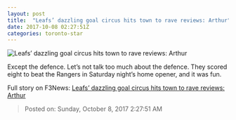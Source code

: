```yaml
---
layout: post
title:  "Leafs’ dazzling goal circus hits town to rave reviews: Arthur"
date: 2017-10-08 02:27:51Z
categories: toronto-star
---
```


![Leafs’ dazzling goal circus hits town to rave reviews: Arthur](https://www.thestar.com/content/dam/thestar/sports/leafs/2017/10/07/leafs-dazzling-goal-circus-hits-town-to-rave-reviews-arthur/lundqvist_leafs.jpg)

Except the defence. Let’s not talk too much about the defence. They scored eight to beat the Rangers in Saturday night’s home opener, and it was fun.


Full story on F3News: [Leafs’ dazzling goal circus hits town to rave reviews: Arthur](http://www.f3nws.com/n/MVMnxE)

> Posted on: Sunday, October 8, 2017 2:27:51 AM
